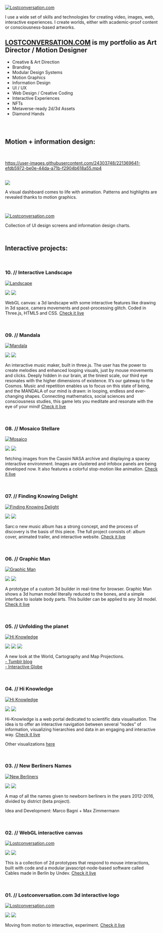 [![Lostconversation.com](https://www.lostconversation.com/lost_home/0.jpg "'cmd+click' me")](https://www.lostconversation.com)

I use a wide set of skills and technologies for creating video, images, web, interactive experiences. I create worlds, either with academic-proof content or consciousness-based artworks.

## [LOSTCONVERSATION.COM](https://www.lostconversation.com) is my portfolio as Art Director / Motion Designer <br>

* Creative & Art Direction
* Branding
* Modular Design Systems
* Motion Graphics
* Information Design
* UI / UX
* Web Design / Creative Coding
* Interactive Experiences
* NFTs
* Metaverse-ready 2d/3d Assets
* Diamond Hands <br> <br>


## <br>Motion + information design: 
<br>


https://user-images.githubusercontent.com/24303748/221369641-efdb5972-be0e-44da-a71b-f2904b618a55.mp4 

<br>[![](https://img.shields.io/badge/-After_Effects-informational?style=flat&logo=none&logoColor=black&color=ff94f6)](#)

A visual dashboard comes to life with animation. Patterns and highlights are revealed thanks to motion graphics.

<br/>

[![Lostconversation.com](https://www.lostconversation.com/lost_home/info.jpg "UI design")](#)

Collection of UI design screens and information design charts.





## <br>Interactive projects: 
<br>


### 10. // Interactive Landscape
[![Landscape](https://www.lostconversation.com/lost_home/landscape.jpg)](https://www.lostconversation.com/interactive "'cmd+click' me")

[![](https://img.shields.io/badge/-Javascript-informational?style=flat&logo=javascript&logoColor=black&color=fcffb1)](#)
[![](https://img.shields.io/badge/-Three.js-informational?style=flat&logo=three.js&logoColor=black&color=acf499)](#)

WebGL canvas:
a 3d landscape with some interactive features like drawing in 3d space, camera movements and post-processing glitch.
Coded in Three.js, HTML5 and CSS. [Check it live](https://www.lostconversation.com/interactive)

<br/>

### 09. // Mandala
[![Mandala](https://www.lostconversation.com/wp-content/uploads/2018/12/Mandala_web_3.png)](https://www.lostconversation.com/mandala "'cmd+click' me")

[![](https://img.shields.io/badge/-Javascript-informational?style=flat&logo=javascript&logoColor=black&color=fcffb1)](#)
[![](https://img.shields.io/badge/-Three.js-informational?style=flat&logo=three.js&logoColor=black&color=acf499)](#)

An interactive music maker, built in three.js.
The user has the power to create melodies and enhanced looping visuals, just by mouse movements and clicks.
Deeply hidden in our brain, at the tiniest scale, our third eye resonates with the higher dimensions of existence.
It’s our gateway to the Cosmos.
Music and repetition enables us to focus on this state of being, and the MANDALA of our mind is drawn: in looping, endless and ever-changing shapes.
Connecting mathematics, social sciences and consciousness studies, this game lets you meditate and resonate with the eye of your mind! [Check it live](https://www.lostconversation.com/mandala)

<br/>

### 08. // Mosaico Stellare
[![Mosaico](https://www.lostconversation.com/wp-content/uploads/2018/01/Cassini_Cover.jpg)](https://worthknowing.org/mosaico "'cmd+click' me")

[![](https://img.shields.io/badge/-Javascript-informational?style=flat&logo=javascript&logoColor=black&color=fcffb1)](#)
[![](https://img.shields.io/badge/-Three.js-informational?style=flat&logo=three.js&logoColor=black&color=acf499)](#)

fetching images from the Cassini NASA archive and displaying a spacey interactive environment. Images are clustered and infobox panels are being developed now.
It also features a colorful stop-motion like animation. [Check it live](https://worthknowing.org/mosaico)

<br/>

### 07. // Finding Knowing Delight
[![Finding Knowing Delight](https://www.lostconversation.com/wp-content/uploads/2018/01/sarco.jpg)](https://lostconversation.com/web/sarco "'cmd+click' me")

[![](https://img.shields.io/badge/-Javascript-informational?style=flat&logo=javascript&logoColor=black&color=fcffb1)](#)
[![](https://img.shields.io/badge/-Three.js-informational?style=flat&logo=three.js&logoColor=black&color=acf499)](#)

Sarc:o new music album has a strong concept, and the process of discovery is the basis of this piece.
The full project consists of: album cover, animated trailer, and interactive website. [Check it live](https://lostconversation.com/web/sarco)

<br/>

### 06. // Graphic Man
[![Graphic Man](https://www.lostconversation.com/wp-content/uploads/2018/12/Builder_Frame_01.jpg)](https://lostconversation.com/web/graphicman "'cmd+click' me")

[![](https://img.shields.io/badge/-Javascript-informational?style=flat&logo=javascript&logoColor=black&color=fcffb1)](#)
[![](https://img.shields.io/badge/-Three.js-informational?style=flat&logo=three.js&logoColor=black&color=acf499)](#)

A prototype of a custom 3d builder in real-time for browser.
Graphic Man shows a 3d human model literally reduced to the bones, and a simple interface to isolate body parts.
This builder can be applied to any 3d model. [Check it live](https://lostconversation.com/web/graphicman)

<br/>


### 05. // Unfolding the planet
[![Hi Knowledge](https://www.lostconversation.com/wp-content/uploads/2015/10/Unfolding_17.jpg)](https://unfoldingtheplanet.tumblr.com/ "'cmd+click' me")

[![](https://img.shields.io/badge/-Javascript-informational?style=flat&logo=javascript&logoColor=black&color=fcffb1)](#)
[![](https://img.shields.io/badge/-After_Effects-informational?style=flat&logo=none&logoColor=black&color=ff94f6)](#)
[![](https://img.shields.io/badge/-Cinema_4d-informational?style=flat&logo=none&logoColor=black&color=938cc7)](#)

A new look at the World, Cartography and Map Projections.
<br>[- Tumblr blog](https://unfoldingtheplanet.tumblr.com)
<br>[- Interactive Globe](https://www.lostconversation.com/web/world/)

<br/>

### 04. // Hi Knowledge
[![Hi Knowledge](https://www.lostconversation.com/wp-content/uploads/2017/11/Hi-k_B.jpg)](https://hi-knowledge.org/invasion-biology "'cmd+click' me")

[![](https://img.shields.io/badge/-Javascript-informational?style=flat&logo=javascript&logoColor=black&color=fcffb1)](#)
[![](https://img.shields.io/badge/-D3.js-informational?style=flat&logo=d3.js&logoColor=black&color=95ffe2)](#)

Hi-Knowledge is a web portal dedicated to scientific data visualisation.
The idea is to offer an interactive navigation between several “nodes” of information, visualizing hierarchies and data in an engaging and interactive way. [Check it live](https://hi-knowledge.org/invasion-biology)

Other visualizations [here](https://hi-knowledge.org/#visualisation-tools)


<br/>

### 03. // New Berliners Names
[![New Berliners](https://www.lostconversation.com/wp-content/uploads/2018/01/berliners.jpg)](#)

[![](https://img.shields.io/badge/-Javascript-informational?style=flat&logo=javascript&logoColor=black&color=fcffb1)](#)
[![](https://img.shields.io/badge/-D3.js-informational?style=flat&logo=d3.js&logoColor=black&color=95ffe2)](#)

A map of all the names given to newborn berliners in the years 2012-2016, divided by district (beta project).

Idea and Development: Marco Bagni + Max Zimmermann

<br/>

### 02. // WebGL interactive canvas
[![Lostconversation.com](https://www.lostconversation.com/wp-content/uploads/2019/01/Cables_Web2d.jpg)](https://www.lostconversation.com/web/shaders "'cmd+click' me")

[![](https://img.shields.io/badge/-Javascript-informational?style=flat&logo=javascript&logoColor=black&color=fcffb1)](#)
[![](https://img.shields.io/badge/-Cables.gl-informational?style=flat&logo=cables&logoColor=black&color=ffce95)](#)

This is a collection of 2d prototypes that respond to mouse interactions, built with code and a modular javascript-node-based software called Cables made in Berlin by Undev. [Check it live](https://www.lostconversation.com/web/shaders/)

<br/>

### 01. // Lostconversation.com 3d interactive logo

[![Lostconversation.com](https://www.lostconversation.com/wp-content/uploads/2018/01/lost_logo.jpg)](https://www.lostconversation.com/web/lost "'cmd+click' me")

[![](https://img.shields.io/badge/-Javascript-informational?style=flat&logo=javascript&logoColor=black&color=fcffb1)](#)
[![](https://img.shields.io/badge/-Three.js-informational?style=flat&logo=three.js&logoColor=black&color=acf499)](#)

Moving from motion to interactive, experiment. [Check it live](https://www.lostconversation.com/web/lost/)

<br/>
